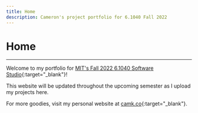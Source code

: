 ```yaml
---
title: Home
description: Cameron's project portfolio for 6.1040 Fall 2022
---
```


# Home
---

Welcome to my portfolio for [MIT's Fall 2022 6.1040 Software Studio](https://61040-fa22.github.io/){:target="_blank"}!

This website will be updated throughout the upcoming semester as I upload my projects here.

For more goodies, visit my personal website at [camk.co](https://camk.co){:target="_blank"}.